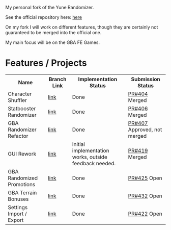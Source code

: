 My personal fork of the Yune Randomizer.

See the official repository here: <a href='https://github.com/lushen124/Universal-FE-Randomizer'> here </a>

On my fork I will work on different features, though they are certainly not guaranteed to be merged into the official one.

My main focus will be on the GBA FE Games.


<h1>Features / Projects</h1>
<table>
  <th>
      Name
  </th>
  <th>
      Branch Link
  </th>
  <th>
      Implementation Status
  </th> 
  <th>
      Submission Status
  </th>

  <tr>
    <td>Character Shuffler</td>
    <td><a href='https://github.com/Geeene/Universal-FE-Randomizer/tree/charShuffler'>link</a></td>
    <td>Done</td>
    <td><a href='https://github.com/lushen124/Universal-FE-Randomizer/pull/404'> PR#404</a> Merged</td>
  </tr>
  <tr>
    <td>Statbooster Randomizer</td>
    <td><a href='https://github.com/Geeene/Universal-FE-Randomizer/tree/RandomStatboosters'>link</a></td>
    <td>Done</td>
    <td><a href='https://github.com/lushen124/Universal-FE-Randomizer/pull/406'> PR#406</a> Merged</td>
  </tr>
  <tr>
    <td>GBA Randomizer Refactor</td>
    <td><a href='https://github.com/Geeene/Universal-FE-Randomizer/tree/GBA_Refactor'>link</a></td>
    <td>Done</td>
    <td><a href='https://github.com/lushen124/Universal-FE-Randomizer/pull/407'> PR#407</a> Approved, not merged</td>
  </tr>
  <tr>
    <td>GUI Rework</td>
    <td><a href='https://github.com/Geeene/Universal-FE-Randomizer/tree/GUI_Rework'>link</a></td>
    <td>Initial implementation works, outside feedback needed.</td>
    <td><a href='https://github.com/lushen124/Universal-FE-Randomizer/pull/419'> PR#419</a> Merged</td>
  </tr>
  <tr>
    <td>GBA Randomized Promotions</td>
    <td><a href='https://github.com/Geeene/Universal-FE-Randomizer/tree/gbaPromotionRandomizer'>link</a></td>
    <td>Done</td>
    <td><a href="https://github.com/lushen124/Universal-FE-Randomizer/pull/425"> PR#425</a> Open</td>
  </tr>
  <tr>
    <td>GBA Terrain Bonuses</td>
    <td><a href='https://github.com/Geeene/Universal-FE-Randomizer/tree/terrainBonuses'>link</a></td>
    <td>Done</td>
    <td><a href='https://github.com/lushen124/Universal-FE-Randomizer/pull/432'>PR#432</a> Open</td>
  </tr>
  <tr>
    <td>Settings Import / Export</td>
    <td><a href='https://github.com/Geeene/Universal-FE-Randomizer/tree/exportSettings'>link</a></td>
    <td>Done</td>
    <td><a href='https://github.com/lushen124/Universal-FE-Randomizer/pull/422'> PR#422</a> Open</td>
  </tr>
</table>
